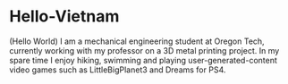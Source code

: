# Hello-Vietnam
(Hello World)
I am a mechanical engineering student at Oregon Tech, currently working with my professor on a 3D metal printing project. In my spare time I enjoy hiking, swimming and playing user-generated-content video games such as LittleBigPlanet3 and Dreams for PS4.
